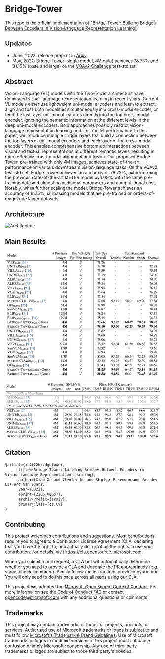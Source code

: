 # Bridge-Tower

This repo is the official implementation of ["Bridge-Tower: Building Bridges Between Encoders in Vision-Language Representation Learning"](https://arxiv.org/abs/2206.08657).

## Updates
- June, 2022: release preprint in [Arxiv](https://arxiv.org/abs/2206.08657).
- May, 2022: Bridge-Tower (single model, 4M data) achieves 78.73% and 81.15% (base and large) on the [VQAv2 Challenge](https://eval.ai/web/challenges/challenge-page/830/leaderboard/2278) test-std set.

## Abstract
Vision-Language (VL) models with the Two-Tower architecture have dominated visual-language representation learning in recent years. Current VL models either use lightweight uni-modal encoders and learn to extract, align and fuse both modalities simultaneously in a cross-modal encoder, or feed the last-layer uni-modal features directly into the top cross-modal encoder, ignoring the semantic information at the different levels in the deep uni-modal encoders. Both approaches possibly restrict vision-language representation learning and limit model performance. In this paper, we introduce multiple bridge layers that build a connection between the top layers of uni-modal encoders and each layer of the cross-modal encoder. This enables comprehensive bottom-up interactions between visual and textual representations at different semantic levels, resulting in more effective cross-modal alignment and fusion. Our proposed Bridge-Tower, pre-trained with only 4M images, achieves state-of-the-art performance on various downstream vision-language tasks. On the VQAv2 test-std set, Bridge-Tower achieves an accuracy of 78.73%, outperforming the previous state-of-the-art METER model by 1.09% with the same pre-training data and almost no additional parameters and computational cost. Notably, when further scaling the model, Bridge-Tower achieves an accuracy of 81.15%, surpassing models that are pre-trained on orders-of-magnitude larger datasets.

## Architecture

![Architecture](images/framework.png)

## Main Results

![Result1](images/result1.png)

![Result2](images/result2.png)

## Citation

```
@article{xu2022bridgetower,
      title={Bridge-Tower: Building Bridges Between Encoders in Vision-Language Representation Learning}, 
      author={Xiao Xu and Chenfei Wu and Shachar Rosenman and Vasudev Lal and Nan Duan},
      year={2022},
      eprint={2206.08657},
      archivePrefix={arXiv},
      primaryClass={cs.CV}
}
```

## Contributing

This project welcomes contributions and suggestions.  Most contributions require you to agree to a
Contributor License Agreement (CLA) declaring that you have the right to, and actually do, grant us
the rights to use your contribution. For details, visit https://cla.opensource.microsoft.com.

When you submit a pull request, a CLA bot will automatically determine whether you need to provide
a CLA and decorate the PR appropriately (e.g., status check, comment). Simply follow the instructions
provided by the bot. You will only need to do this once across all repos using our CLA.

This project has adopted the [Microsoft Open Source Code of Conduct](https://opensource.microsoft.com/codeofconduct/).
For more information see the [Code of Conduct FAQ](https://opensource.microsoft.com/codeofconduct/faq/) or
contact [opencode@microsoft.com](mailto:opencode@microsoft.com) with any additional questions or comments.

## Trademarks

This project may contain trademarks or logos for projects, products, or services. Authorized use of Microsoft 
trademarks or logos is subject to and must follow 
[Microsoft's Trademark & Brand Guidelines](https://www.microsoft.com/en-us/legal/intellectualproperty/trademarks/usage/general).
Use of Microsoft trademarks or logos in modified versions of this project must not cause confusion or imply Microsoft sponsorship.
Any use of third-party trademarks or logos are subject to those third-party's policies.
